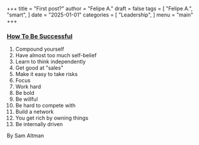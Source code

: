 +++
title = "First post?"
author = "Felipe A."
draft = false
tags = [
    "Felipe A.",
    "smart",
]
date = "2025-01-01"
categories = [
    "Leadership",
]
menu = "main"
+++

### [How To Be Successful](https://blog.samaltman.com/how-to-be-successful)

1. Compound yourself
2. Have almost too much self-belief
3. Learn to think independently
4. Get good at "sales"
5. Make it easy to take risks
6. Focus
7. Work hard
8. Be bold
9. Be willful
10. Be hard to compete with
11. Build a network
12. You get rich by owning things
13. Be internally driven

By Sam Altman